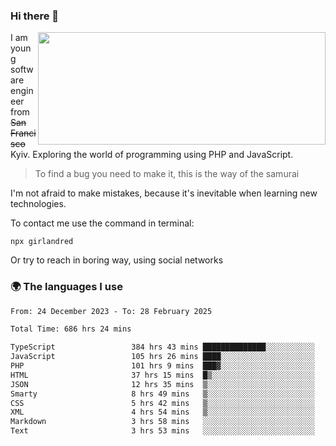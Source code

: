 ### Hi there 👋  

<img align='right' src="https://github-readme-stats.vercel.app/api?username=girlandred&count_private=true&show_icons=true&include_all_commits=true&hide_rank=true&hide_title=true&theme=buefy&card_width=300" width=460 height=180>


I am young software engineer from ~~San Francisco~~ Kyiv. Exploring the world of programming using PHP and JavaScript.


> To find a bug you need to make it, this is the way of the samurai



I'm not afraid to make mistakes, because it's inevitable when learning new technologies.

To contact me use the command in terminal:

```
npx girlandred
```

Or try to reach in boring way, using social networks


### 🌍 The languages I use

<!--START_SECTION:waka-->

```txt
From: 24 December 2023 - To: 28 February 2025

Total Time: 686 hrs 24 mins

TypeScript                 384 hrs 43 mins ██████████████░░░░░░░░░░░   56.04 %
JavaScript                 105 hrs 26 mins ████░░░░░░░░░░░░░░░░░░░░░   15.36 %
PHP                        101 hrs 9 mins  ███▓░░░░░░░░░░░░░░░░░░░░░   14.73 %
HTML                       37 hrs 15 mins  █▒░░░░░░░░░░░░░░░░░░░░░░░   05.43 %
JSON                       12 hrs 35 mins  ▒░░░░░░░░░░░░░░░░░░░░░░░░   01.84 %
Smarty                     8 hrs 49 mins   ▒░░░░░░░░░░░░░░░░░░░░░░░░   01.29 %
CSS                        5 hrs 42 mins   ▒░░░░░░░░░░░░░░░░░░░░░░░░   00.83 %
XML                        4 hrs 54 mins   ▒░░░░░░░░░░░░░░░░░░░░░░░░   00.72 %
Markdown                   3 hrs 58 mins   ░░░░░░░░░░░░░░░░░░░░░░░░░   00.58 %
Text                       3 hrs 53 mins   ░░░░░░░░░░░░░░░░░░░░░░░░░   00.57 %
```

<!--END_SECTION:waka-->
